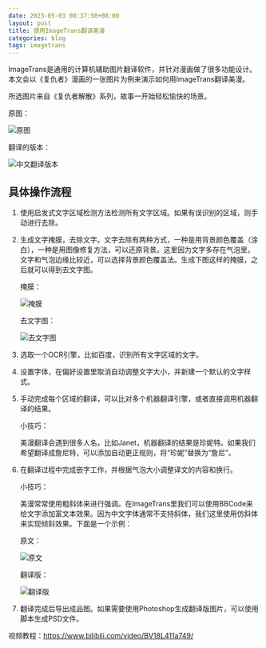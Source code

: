 ```yaml
---
date: 2023-05-03 08:37:50+08:00
layout: post
title: 使用ImageTrans翻译美漫
categories: blog
tags: imagetrans
---
```


ImageTrans是通用的计算机辅助图片翻译软件，并针对漫画做了很多功能设计。本文会以《复仇者》漫画的一张图片为例来演示如何用ImageTrans翻译美漫。

所选图片来自《复仇者解散》系列，故事一开始轻松愉快的场景。

原图：

![原图](/album/us-comics/avengers.jpg)

翻译的版本：

![中文翻译版本](/album/us-comics/avengers-translated.jpg)


## 具体操作流程

1. 使用启发式文字区域检测方法检测所有文字区域。如果有误识别的区域，则手动进行去除。
2. 生成文字掩膜，去除文字。文字去除有两种方式，一种是用背景颜色覆盖（涂白），一种是用图像修复方法，可以还原背景。这里因为文字多存在气泡里，文字和气泡边缘比较近，可以选择背景颜色覆盖法。生成下图这样的掩膜，之后就可以得到去文字图。

   掩膜：

   ![掩膜](/album/us-comics/avengers-mask.jpg)
   
   去文字图：
   
   ![去文字图](/album/us-comics/avengers-text-removed.jpg)

3. 选取一个OCR引擎，比如百度，识别所有文字区域的文字。
4. 设置字体，在偏好设置里取消自动调整文字大小，并新建一个默认的文字样式。
5. 手动完成每个区域的翻译，可以比对多个机器翻译引擎，或者直接调用机器翻译的结果。

   小技巧：
   
   美漫翻译会遇到很多人名，比如Janet，机器翻译的结果是珍妮特。如果我们希望翻译成詹尼特，可以添加自动更正规则，将“珍妮”替换为“詹尼”。
   
   
6. 在翻译过程中完成嵌字工作，并根据气泡大小调整译文的内容和换行。

   小技巧：
   
   美漫常常使用粗斜体来进行强调。在ImageTrans里我们可以使用BBCode来给文字添加富文本效果。因为中文字体通常不支持斜体，我们这里使用仿斜体来实现倾斜效果。下面是一个示例：
   
   原文：
   
   ![原文](/album/us-comics/bold-italic-example.jpg)
   
   翻译版：
   
   ![翻译版](/album/us-comics/bold-italic-transaltion-example.jpg)
   
   
7. 翻译完成后导出成品图。如果需要使用Photoshop生成翻译版图片，可以使用脚本生成PSD文件。

视频教程：<https://www.bilibili.com/video/BV18L411a749/>
